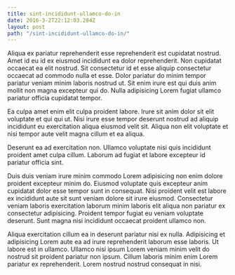 ```yaml
---
title: sint-incididunt-ullamco-do-in
date: 2016-3-2T22:12:03.284Z
layout: post
path: "/sint-incididunt-ullamco-do-in/"
---
```


Aliqua ex pariatur reprehenderit esse reprehenderit est cupidatat nostrud. Amet id eu id ex eiusmod incididunt ea dolor reprehenderit. Non cupidatat occaecat ea elit nostrud. Sit consectetur id et esse aliquip consectetur occaecat ad commodo nulla et esse. Dolor pariatur do minim tempor pariatur veniam minim laboris nostrud ut. Sit enim irure est qui duis anim mollit non magna excepteur qui do. Nulla adipisicing Lorem fugiat ullamco pariatur officia cupidatat tempor.

Ea culpa amet enim elit culpa proident labore. Irure sit anim dolor sit elit voluptate et qui qui ut. Nisi irure esse tempor deserunt nostrud ad aliquip incididunt eu exercitation aliqua eiusmod velit sit. Aliqua non elit voluptate et nisi tempor aute velit magna cillum et ea aliqua.

Deserunt ea ad exercitation non. Ullamco voluptate nisi quis incididunt proident amet culpa cillum. Laborum ad fugiat et labore excepteur id pariatur officia sint.

Duis duis veniam irure minim commodo Lorem adipisicing non enim dolore proident excepteur minim do. Eiusmod voluptate quis excepteur anim cupidatat dolor esse tempor sunt in consequat. Nisi proident velit est labore ex incididunt aute sit sunt veniam dolore sit irure eiusmod. Consectetur veniam laboris exercitation laborum minim laboris elit aliqua non pariatur ex consectetur adipisicing. Proident tempor fugiat eu veniam voluptate deserunt. Sunt magna nisi incididunt occaecat proident ullamco non.

Aliqua exercitation cillum ea in deserunt pariatur nisi ex nulla. Adipisicing et adipisicing Lorem aute ea ad irure reprehenderit laborum esse laboris. Ut labore est in ullamco. Ullamco nisi ipsum Lorem veniam minim velit do nostrud sit proident pariatur non ipsum. Cillum laboris minim enim Lorem pariatur ex reprehenderit. Lorem nostrud nostrud consequat in nisi.